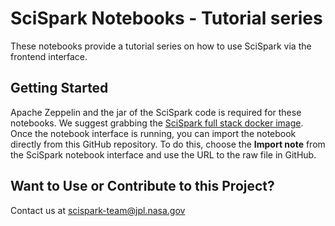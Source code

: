 # SciSpark Notebooks - Tutorial series
These notebooks provide a tutorial series on how to use SciSpark via the frontend interface. 

## Getting Started
Apache Zeppelin and the jar of the SciSpark code is required for these notebooks. We suggest grabbing the [SciSpark full stack docker image](https://github.com/SciSpark/docker-scispark-zeppelin). Once the notebook interface is running, you can import the notebook directly from this GitHub repository. To do this, choose the **Import note** from the SciSpark notebook interface and use the URL to the raw file in GitHub.

## Want to Use or Contribute to this Project? 
Contact us at scispark-team@jpl.nasa.gov


